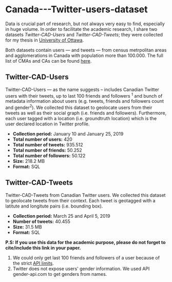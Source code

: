 # Canada---Twitter-users-dataset
Data is crucial part of research, but not always very easy to find, especially in huge volume. In order to facilitate the academic research, I share two datasets <i>Twitter-CAD-Users</i> and <i>Twitter-CAD-Tweets</i>; they were collected for my thesis in <a href="http://uottawa.ca" target="_blank">University of Ottawa</a>.

Both datasets contain users — and tweets — from census metrpolitan areas and agglomerations in Canada with population more than 100.000. The full list of CMAs and CAs can be found <a href="https://en.wikipedia.org/wiki/List_of_census_metropolitan_areas_and_agglomerations_in_Canada">here</a>.

<h2>Twitter-CAD-Users</h2>
Twitter-CAD-Users — as the name suggests – includes Canadian Twitter users with their tweets, up to last 100 friends and followers <sup>1</sup> and bunch of metadata information about users (e.g. tweets, friends and followers count and gender<sup>2</sup>). We collected this dataset to geolocate users from their tweets as well as their social graph (i.e. friends and followers). Furthermore, each user tagged with a location (i.e. groundtruth location) which is the user declared location in Twitter profile. 

<ul>
<li><b>Collection period:</b> January 10 and January 25, 2019</li>
<li><b>Total number of users:</b> 420
<li><b>Total number of tweets:</b> 935.512
<li><b>Total number of friends:</b> 50.252
<li><b>Total number of followers:</b> 50.122
<li><b>Size:</b> 218.2 MB</b></li>
<li><b>Format:</b> SQL</li>
</ul>

<h2>Twitter-CAD-Tweets</h2>
Twitter-CAD-Tweets from Canadian Twitter users. We collected this dataset to geolocate tweets from their context. Each tweet is geotagged with a latitute and longitute pairs (i.e. bounding box).

<ul>
<li><b>Collection period:</b> March 25 and April 5, 2019</li>
<li><b>Number of tweets:</b> 40.455
<li><b>Size:</b> 31.5 MB</b></li>
<li><b>Format:</b> SQL</li>
</ul>

<b>P.S: If you use this data for the academic purpose, please do not forget to cite/include this link in your paper.</b>

1) We could only get last 100 friends and followers of a user because of the strict <a href="https://developer.twitter.com/en/docs/basics/rate-limiting.html">API limits</a>.
2) Twitter does not expose users' gender information. We used API gender-api.com to get genders from names.
